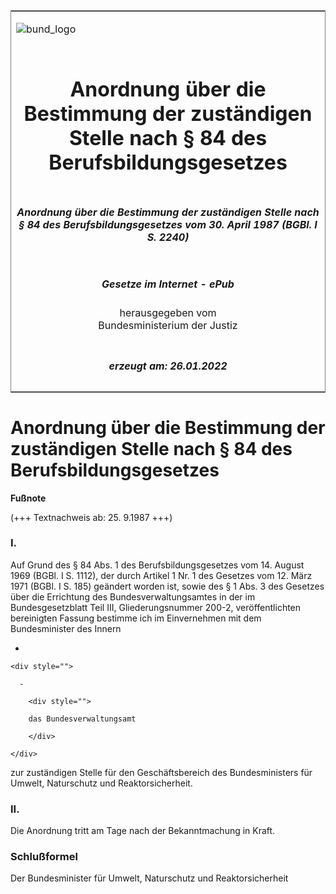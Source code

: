 <span id="DECKBLATT.html"></span>

<table border="0" frame="border" width="100%">

<tr valign="top">

<td align="left">

![bund\_logo](BfJ_2021_Web_de_de.gif)

</td>

<td align="right">

 

</td>

</tr>

<tr align="center" valign="middle">

<td colspan="2">

# Anordnung über die Bestimmung der zuständigen Stelle nach § 84 des Berufsbildungsgesetzes

</td>

</tr>

<tr align="center" valign="middle">

<td colspan="2">

##### Anordnung über die Bestimmung der zuständigen Stelle nach § 84 des Berufsbildungsgesetzes vom 30. April 1987 (BGBl. I S. 2240)

</td>

</tr>

<tr align="center" valign="middle">

<td colspan="2">

  
  

##### Gesetze im Internet - ePub  
  
herausgegeben vom  
Bundesministerium der Justiz

</td>

</tr>

<tr align="center" valign="bottom">

<td colspan="2">

  
  

##### erzeugt am: 26.01.2022

</td>

</tr>

</table>

<span id="BJNR022400987.html"></span>

# Anordnung über die Bestimmung der zuständigen Stelle nach § 84 des Berufsbildungsgesetzes

<div>

  
**Fußnote**

<div class="jnhtml">

<div>

<div class="jurAbsatz">

(+++ Textnachweis ab: 25. 9.1987 +++)

</div>

</div>

</div>

</div>

<span id="BJNR022400987BJNE000100304.html"></span>

### I.  

<div>

<div class="jnhtml">

<div>

<div class="jurAbsatz">

Auf Grund des § 84 Abs. 1 des Berufsbildungsgesetzes vom 14. August 1969
(BGBl. I S. 1112), der durch Artikel 1 Nr. 1 des Gesetzes vom 12. März
1971 (BGBl. I S. 185) geändert worden ist, sowie des § 1 Abs. 3 des
Gesetzes über die Errichtung des Bundesverwaltungsamtes in der im
Bundesgesetzblatt Teil III, Gliederungsnummer 200-2, veröffentlichten
bereinigten Fassung bestimme ich im Einvernehmen mit dem Bundesminister
des Innern

  - 
    
    <div style="">
    
      - 
        
        <div style="">
        
        das Bundesverwaltungsamt
        
        </div>
    
    </div>

zur zuständigen Stelle für den Geschäftsbereich des Bundesministers für
Umwelt, Naturschutz und Reaktorsicherheit.

</div>

</div>

</div>

</div>

<span id="BJNR022400987BJNE000200304.html"></span>

### II.  

<div>

<div class="jnhtml">

<div>

<div class="jurAbsatz">

Die Anordnung tritt am Tage nach der Bekanntmachung in Kraft.

</div>

</div>

</div>

</div>

<span id="BJNR022400987BJNE000300304.html"></span>

### Schlußformel  

<div>

<div class="jnhtml">

<div>

<div class="jurAbsatz">

<span class="SP">Der Bundesminister für Umwelt, Naturschutz und
Reaktorsicherheit</span>

</div>

</div>

</div>

</div>
